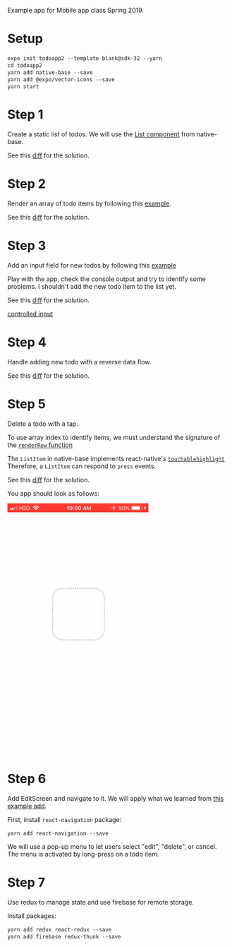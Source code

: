 Example app for Mobile app class Spring 2019.

# Setup
```
expo init todoapp2 --template blank@sdk-32 --yarn
cd todoapp2
yarn add native-base --save
yarn add @expo/vector-icons --save
yarn start

```
# Step 1
Create a static list of todos. We will use the
[List component](http://docs.nativebase.io/Components.html#list-def-headref)
from native-base.

See this [diff](https://github.com/lubaochuan/todoapp2/commit/bc21e7e8166aa675087e6cada171b6cc2b2d91e2)
for the solution.

# Step 2
Render an array of todo items by following this
[example](https://github.com/GeekyAnts/NativeBase-KitchenSink/blob/master/src/screens/list/basic-list.js).

See this [diff](https://github.com/lubaochuan/todoapp2/commit/6fdeb37a1c9b1ed5195475374225dca6125a0863)
for the solution.

# Step 3
Add an input field for new todos by following this
[example](http://www.reactnativeexpress.com/data_component_state)

Play with the app, check the console output and try to identify some problems.
I shouldn't add the new todo item to the list yet.

See this [diff](https://github.com/lubaochuan/todoapp2/commit/7c22705de17b8b25d5ebd0015f316a6cc55a3e87?diff=split) for the solution.

[controlled input](https://learn.freecodecamp.org/front-end-libraries/react/create-a-controlled-input)

# Step 4
Handle adding new todo with a reverse data flow.

See this [diff](https://github.com/lubaochuan/todoapp2/commit/e89fbcb5cb1b4d3914797d887aa9a259a03e50ab) for the solution.

# Step 5
Delete a todo with a tap.

To use array index to identify items, we must understand the signature of
the [`renderRow` function](http://facebook.github.io/react-native/docs/listview.html#renderrow)

The `ListItem` in native-base implements react-native's [`touchablehighlight`](https://facebook.github.io/react-native/docs/touchablehighlight.html)
Therefore, a `ListItem` can respond to `press` events.

See this [diff](https://github.com/lubaochuan/todoapp2/commit/19455ed1bf539a1c196514c455061cad258cebee) for the solution.

You app should look as follows:

![demo video](./images/add_delete.gif)

# Step 6
Add EditScreen and navigate to it. We will apply what we learned from
[this example add](https://github.com/lubaochuan/react-navigation).

First, install `react-navigation` package:
```
yarn add react-navigation --save
```

We will use a pop-up menu to let users select "edit", "delete", or cancel.
The menu is activated by long-press on a todo item.

# Step 7
Use redux to manage state and use firebase for remote storage.

Install packages:
```
yarn add redux react-redux --save
yarn add firebase redux-thunk --save
 ```
